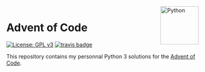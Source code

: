 <a href="https://aimeos.org/">
    <img src="https://www.python.org/static/community_logos/python-logo-master-v3-TM.png" alt="Python" title="Python Logo" align="right" height="100" />
</a>

# Advent of Code

[![License: GPL v3](https://img.shields.io/badge/License-GPL%20v3-blue.svg)](https://www.gnu.org/licenses/gpl-3.0)
[![travis badge](https://travis-ci.org/hmartinet/adventofcode2017.svg?branch=master)](https://travis-ci.org/hmartinet/adventofcode2017)

This repository contains my personnal Python 3 solutions for the [Advent of Code](http://adventofcode.com/).
